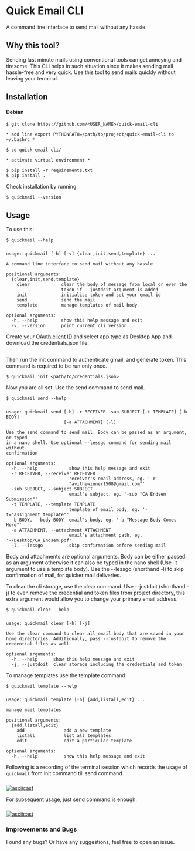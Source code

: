 
# Quick Email CLI

A command line interface to send mail without any hassle.

## Why this tool?

Sending last minute mails using conventional tools can get annoying and tiresome. This CLI helps in such situation since it makes sending mail hassle-free and very quick. Use this tool to send mails quickly without leaving your terminal.

## Installation

#### Debian

```
$ git clone https://github.com/<USER_NAME>/quick-email-cli

* add line export PYTHONPATH=/path/to/project/quick-email-cli to ~/.bashrc *

$ cd quick-email-cli/

* activate virtual environment *

$ pip install -r requirements.txt
$ pip install .
```

Check installation by running


```
$ quickmail --version
```

## Usage


To use this:

	$ quickmail --help

<h3></h3>

```
usage: quickmail [-h] [-v] {clear,init,send,template} ...

A command line interface to send mail without any hassle

positional arguments:
  {clear,init,send,template}
    clear            clear the body of message from local or even the
                     token if --justdoit argument is added
    init             initialise token and set your email id
    send             send the mail
    template         manage templates of mail body

optional arguments:
  -h, --help         show this help message and exit
  -v, --version      print current cli version
```


Create your [OAuth client ID](https://console.developers.google.com/apis/credentials/) and select app type as Desktop App and download the credentials.json file.
<h2></h2>

Then run the init command to authenticate gmail, and generate token. This command is required to be run only once.

```
$ quickmail init <path/to/credentials.json>
```

Now you are all set. Use the send command to send mail.


	$ quickmail send --help

<h3></h3>

```
usage: quickmail send [-h] -r RECEIVER -sub SUBJECT [-t TEMPLATE] [-b BODY]
                      [-a ATTACHMENT] [-l]

Use the send command to send mail. Body can be passed as an argument, or typed
in a nano shell. Use optional --lessgo command for sending mail without
confirmation

optional arguments:
  -h, --help            show this help message and exit
  -r RECEIVER, --receiver RECEIVER
                        receiver's email address, eg. '-r
                        "avithewinner1508@gmail.com"'
  -sub SUBJECT, --subject SUBJECT
                        email's subject, eg. '-sub "CA Endsem Submission"'
  -t TEMPLATE, --template TEMPLATE
                        template of email body, eg. '-t="assignment_template"'
  -b BODY, --body BODY  email's body, eg. '-b "Message Body Comes Here"'
  -a ATTACHMENT, --attachment ATTACHMENT
                        email's attachment path, eg. '~/Desktop/CA_Endsem.pdf'
  -l, --lessgo          skip confirmation before sending mail
```

Body and attachments are optional arguments. Body can be either passed as an argument otherwise it can also be typed in the nano shell (Use -t argument to use a template body). Use the --lessgo (shorthand -l) to skip confirmation of mail, for quicker mail deliveries.

To clear the cli storage, use the clear command. Use --justdoit (shorthand -j) to even remove the credential and token files from project directory, this extra argument would allow you to change your primary email address.


	$ quickmail clear --help

<h3></h3>

```
usage: quickmail clear [-h] [-j]

Use the clear command to clear all email body that are saved in your
home directories. Additionally, pass --justdoit to remove the
credential files as well

optional arguments:
  -h, --help      show this help message and exit
  -j, --justdoit  clear storage including the credentials and token
```

To manage templates use the template command.

	$ quickmail template --help
	
<h3></h3>

```
usage: quickmail template [-h] {add,listall,edit} ...

manage mail templates

positional arguments:
  {add,listall,edit}
    add               add a new template
    listall           list all templates
    edit              edit a particular template

optional arguments:
  -h, --help          show this help message and exit
```

Following is a recording of the terminal session which records the usage of `quickmail` from init command till send command. 

<h3></h3>

[![asciicast](https://asciinema.org/a/5B8bdkDSp6rXjqo6feVbRSrMw.svg)](https://asciinema.org/a/5B8bdkDSp6rXjqo6feVbRSrMw)

For subsequent usage, just send command is enough.

<h3></h3>

[![asciicast](https://asciinema.org/a/XozAmmZXCOaGcpAJGEYEH93Ia.svg)](https://asciinema.org/a/XozAmmZXCOaGcpAJGEYEH93Ia)

### Improvements and Bugs

Found any bugs? Or have any suggestions, feel free to open an issue.

